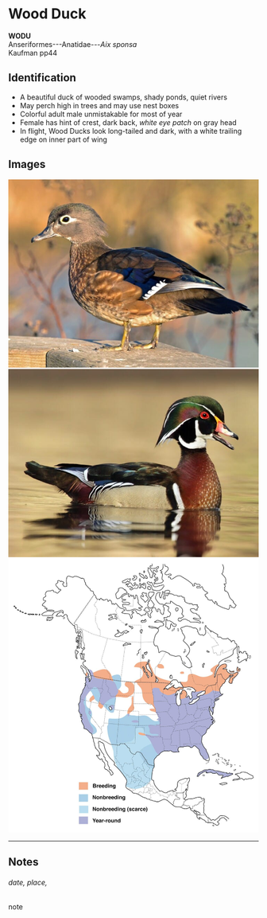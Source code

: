 # Wood Duck
**WODU**  
Anseriformes---Anatidae---*Aix sponsa*  
Kaufman pp44

## Identification
- A beautiful duck of wooded swamps, shady ponds, quiet rivers
- May perch high in trees and may use nest boxes
- Colorful adult male unmistakable for most of year
- Female has hint of crest, dark back, *white eye patch* on gray head
- In flight, Wood Ducks look long-tailed and dark, with a white trailing edge on inner part of wing

## Images
![Female](BIRD.GUIDE/IMAGES/wodu.female.jpg)  
![Male](BIRD.GUIDE/IMAGES/wodu.male.jpg)  
![Map](BIRD.GUIDE/IMAGES/wodu.map.jpg)  

----
## Notes
###### date, place,
note
